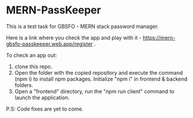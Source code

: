 # MERN-PassKeeper
This is a test task for GBSFO - MERN stack password manager.

Here is a link where you check the app and play with it - https://mern-gbsfo-passkeeper.web.app/register .

To check an app out:
1) clone this repo.
2) Open the folder with the copied repository and execute the command (npm i) to install npm packages. Initialize "npm i" in frontend & backend folders.
3) Open a "frontend" directory, run the "npm run client" command to launch the application.

P.S: Code fixes are yet to come.
